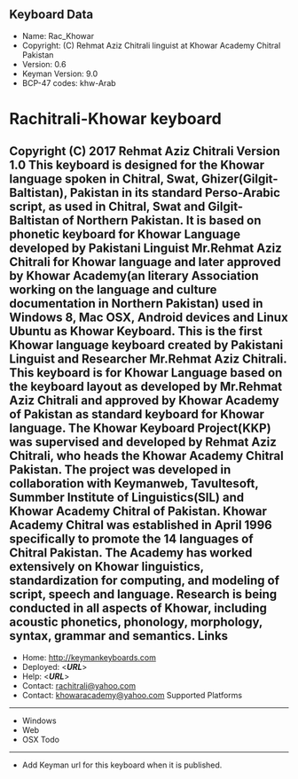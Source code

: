 Keyboard Data
-------------

* Name:           Rac_Khowar
* Copyright:      (C) Rehmat Aziz Chitrali linguist at Khowar Academy Chitral Pakistan
* Version:        0.6
* Keyman Version: 9.0
* BCP-47 codes:   khw-Arab

Rachitrali-Khowar keyboard
=====================
Copyright (C) 2017 Rehmat Aziz Chitrali
Version 1.0
This keyboard is designed for the Khowar language spoken in Chitral, Swat, Ghizer(Gilgit-Baltistan), Pakistan in its standard Perso-Arabic script, as used in Chitral, Swat and Gilgit-Baltistan of Northern Pakistan. It is based on phonetic keyboard for Khowar Language developed by Pakistani Linguist Mr.Rehmat Aziz Chitrali for Khowar language and later approved by Khowar Academy(an literary Association working on the language and culture documentation in Northern Pakistan) used in Windows 8, Mac OSX, Android devices and Linux Ubuntu as Khowar Keyboard.
This is the first Khowar language keyboard created by Pakistani Linguist and Researcher Mr.Rehmat Aziz Chitrali. This keyboard is for Khowar Language based on the keyboard layout as developed by Mr.Rehmat Aziz Chitrali and approved by Khowar Academy of Pakistan as standard keyboard for Khowar language.
The Khowar Keyboard Project(KKP) was supervised and developed by Rehmat Aziz Chitrali, who heads the Khowar Academy Chitral Pakistan. The project was developed in collaboration with Keymanweb, Tavultesoft, Summber Institute of Linguistics(SIL) and Khowar Academy Chitral of Pakistan.
Khowar Academy Chitral was established in April 1996 specifically to promote the 14 languages of Chitral Pakistan. The Academy has worked extensively on Khowar linguistics, standardization for computing, and modeling of script, speech and language. Research is being conducted in all aspects of Khowar, including acoustic phonetics, phonology, morphology, syntax, grammar and semantics. 
Links
-----
* Home: http://keymankeyboards.com
* Deployed: <___URL___>
* Help: <___URL___>
* Contact: <rachitrali@yahoo.com>
* Contact: <khowaracademy@yahoo.com>
Supported Platforms
-------------------
* Windows
* Web
* OSX
Todo
----
* Add Keyman url for this keyboard when it is published.
